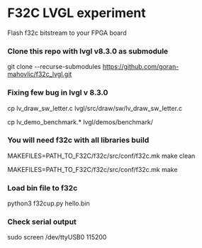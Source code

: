 # F32C LVGL experiment

Flash f32c bitstream to your FPGA board

### Clone this repo with lvgl v8.3.0 as submodule 

git clone --recurse-submodules https://github.com/goran-mahovlic/f32c_lvgl.git

### Fixing few bug in lvgl v 8.3.0

cp lv_draw_sw_letter.c lvgl/src/draw/sw/lv_draw_sw_letter.c

cp lv_demo_benchmark.* lvgl/demos/benchmark/

### You will need f32c with all libraries build

MAKEFILES=PATH_TO_F32C/f32c/src/conf/f32c.mk make clean

MAKEFILES=PATH_TO_F32C/f32c/src/conf/f32c.mk make

### Load bin file to f32c

python3 f32cup.py hello.bin

### Check serial output 

sudo screen /dev/ttyUSB0 115200